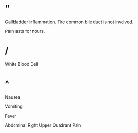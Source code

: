 # "

Gallbladder inflammation.
The common bile duct is not involved.

Pain lasts for hours.

# /

White Blood Cell

# ^

Nausea

Vomiting

Fever

Abdominal Right Upper Quadrant Pain
